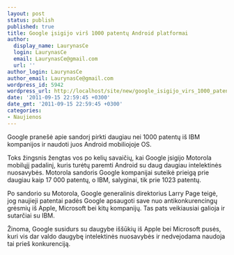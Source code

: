```yaml
---
layout: post
status: publish
published: true
title: Google įsigijo virš 1000 patentų Android platformai
author:
  display_name: LaurynasCe
  login: LaurynasCe
  email: LaurynasCe@gmail.com
  url: ''
author_login: LaurynasCe
author_email: LaurynasCe@gmail.com
wordpress_id: 5942
wordpress_url: http://localhost/site/new/google_isigijo_virs_1000_patentu_android_platformai/
date: '2011-09-15 22:59:45 +0300'
date_gmt: '2011-09-15 22:59:45 +0300'
categories:
- Naujienos
---
```

<p>Google pranešė apie sandorį pirkti daugiau nei 1000 patentų iš IBM kompanijos ir naudoti juos Android mobiliojoje OS.</p>
<p>Toks žingsnis žengtas vos po kelių savaičių, kai Google įsigijo Motorola mobilųjį padalinį, kuris turėtų paremti Android su daug daugiau intelektinės nuosavybės. Motorola sandoris Google kompanijai suteikė prieigą prie daugiau kaip 17 000 patentų, o IBM, salyginai, tik prie 1023 patentų.</p>
<p>Po sandorio su Motorola, Google generalinis direktorius Larry Page teigė, jog naujieji patentai padės Google apsaugoti save nuo antikonkurencingų grėsmių iš Apple, Microsoft bei kitų kompanijų. Tas pats veikiausiai galioja ir sutarčiai su IBM.</p>
<p>Žinoma, Google susidurs su daugybe iššūkių iš Apple bei Microsoft pusės, kuri vis dar valdo daugybę intelektinės nuosavybės ir nedvejodama naudoja tai prieš konkurenciją.</p>
